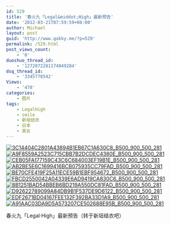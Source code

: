 ```yaml
---
id: 529
title: '春火九「Legal&middot;High」最新预告'
date: '2012-03-21T07:59:59+08:00'
author: Michael
layout: post
guid: 'http://www.gakky.me/?p=529'
permalink: /529.html
post_views_count:
    - '0'
duoshuo_thread_id:
    - '1272072281174049284'
dsq_thread_id:
    - '3345778542'
Views:
    - '478'
categories:
    - 图片
tags:
    - LegalHigh
    - smile
    - 新垣结衣
    - 日本
    - 美女
---
```


[![3C14404C2801A43894B1EB67C1A630C8_B500_900_500_281](http://www.yui-aragaki.org/wp-content/uploads/img/3C14404C2801A43894B1EB67C1A630C8_B500_900_500_281.jpeg)](http://www.yui-aragaki.org/wp-content/uploads/img/3C14404C2801A43894B1EB67C1A630C8_B1280_1280_1280_720.jpeg) [![A9F8559A2523C715CBB7B2DCDEC4380E_B500_900_500_281](http://www.yui-aragaki.org/wp-content/uploads/img/A9F8559A2523C715CBB7B2DCDEC4380E_B500_900_500_281.jpeg)](http://www.yui-aragaki.org/wp-content/uploads/img/A9F8559A2523C715CBB7B2DCDEC4380E_B1280_1280_1280_720.jpeg) [![CEB05FA177159C43C6C684003EF19B1E_B500_900_500_281](http://www.yui-aragaki.org/wp-content/uploads/img/CEB05FA177159C43C6C684003EF19B1E_B500_900_500_281.jpeg)](http://www.yui-aragaki.org/wp-content/uploads/img/CEB05FA177159C43C6C684003EF19B1E_B1280_1280_1280_720.jpeg) [![AB2BE5E6C1699416BCB075935CC79FAD_B500_900_500_281](http://www.yui-aragaki.org/wp-content/uploads/img/AB2BE5E6C1699416BCB075935CC79FAD_B500_900_500_281.jpeg)](http://www.yui-aragaki.org/wp-content/uploads/img/AB2BE5E6C1699416BCB075935CC79FAD_B1280_1280_1280_720.jpeg) [![BE70CFE419F25A11ECE59B1EBF954672_B500_900_500_281](http://www.yui-aragaki.org/wp-content/uploads/img/BE70CFE419F25A11ECE59B1EBF954672_B500_900_500_281.jpeg)](http://www.yui-aragaki.org/wp-content/uploads/img/BE70CFE419F25A11ECE59B1EBF954672_B1280_1280_1280_720.jpeg) [![FBCD2550042A04339E6AD9419CA830C6_B500_900_500_281](http://www.yui-aragaki.org/wp-content/uploads/img/FBCD2550042A04339E6AD9419CA830C6_B500_900_500_281.jpeg)](http://www.yui-aragaki.org/wp-content/uploads/img/FBCD2550042A04339E6AD9419CA830C6_B1280_1280_1280_720.jpeg) [![8B1251BAD54BBEB6BD219A550DC81FAD_B500_900_500_281](http://www.yui-aragaki.org/wp-content/uploads/img/8B1251BAD54BBEB6BD219A550DC81FAD_B500_900_500_281.jpeg)](http://www.yui-aragaki.org/wp-content/uploads/img/8B1251BAD54BBEB6BD219A550DC81FAD_B1280_1280_1280_720.jpeg) [![D92622789099A84DB9B1F537DE9D6122_B500_900_500_281](http://www.yui-aragaki.org/wp-content/uploads/img/D92622789099A84DB9B1F537DE9D6122_B500_900_500_281.jpeg)](http://www.yui-aragaki.org/wp-content/uploads/img/D92622789099A84DB9B1F537DE9D6122_B1280_1280_1280_720.jpeg) [![EDF2671BD04167FEE132F392BA33D1A9_B500_900_500_281](http://www.yui-aragaki.org/wp-content/uploads/img/EDF2671BD04167FEE132F392BA33D1A9_B500_900_500_281.jpeg)](http://www.yui-aragaki.org/wp-content/uploads/img/EDF2671BD04167FEE132F392BA33D1A9_B1280_1280_1280_720.jpeg) [![A91AAC03DA9D5A573207CE502688E95B_B500_900_500_281](http://www.yui-aragaki.org/wp-content/uploads/img/A91AAC03DA9D5A573207CE502688E95B_B500_900_500_281.jpeg)](http://www.yui-aragaki.org/wp-content/uploads/img/A91AAC03DA9D5A573207CE502688E95B_B1280_1280_1280_720.jpeg)

春火九「Legal·High」最新预告（转于新垣结衣吧）